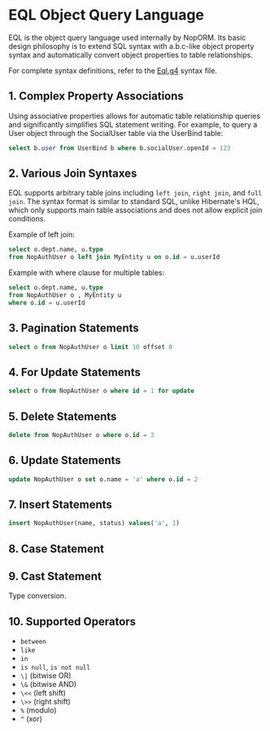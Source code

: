 # EQL Object Query Language

EQL is the object query language used internally by NopORM. Its basic design philosophy is to extend SQL syntax with a.b.c-like object property syntax and automatically convert object properties to table relationships.

For complete syntax definitions, refer to the [Eql.g4](https://gitee.com/canonical-entropy/nop-entropy/blob/master/nop-orm-eql/model/antlr/Eql.g4) syntax file.

## 1. Complex Property Associations

Using associative properties allows for automatic table relationship queries and significantly simplifies SQL statement writing. For example, to query a User object through the SocialUser table via the UserBind table:

```sql
select b.user from UserBind b where b.socialUser.openId = 123
```

## 2. Various Join Syntaxes

EQL supports arbitrary table joins including `left join`, `right join`, and `full join`. The syntax format is similar to standard SQL, unlike Hibernate's HQL, which only supports main table associations and does not allow explicit join conditions.

Example of left join:

```sql
select o.dept.name, u.type
from NopAuthUser o left join MyEntity u on o.id = u.userId
```

Example with where clause for multiple tables:

```sql
select o.dept.name, u.type
from NopAuthUser o , MyEntity u
where o.id = u.userId
```

## 3. Pagination Statements

```sql
select o from NopAuthUser o limit 10 offset 0
```

## 4. For Update Statements

```sql
select o from NopAuthUser o where id = 1 for update
```

## 5. Delete Statements

```sql
delete from NopAuthUser o where o.id = 3
```

## 6. Update Statements

```sql
update NopAuthUser o set o.name = 'a' where o.id = 2
```

## 7. Insert Statements

```sql
insert NopAuthUser(name, status) values('a', 1)
```

## 8. Case Statement

## 9. Cast Statement

Type conversion.

## 10. Supported Operators

- `between`
- `like`
- `in`
- `is null`, `is not null`
- `\|` (bitwise OR)
- `\&` (bitwise AND)
- `\<<` (left shift)
- `\>>` (right shift)
- `%` (modulo)
- `^` (xor)
